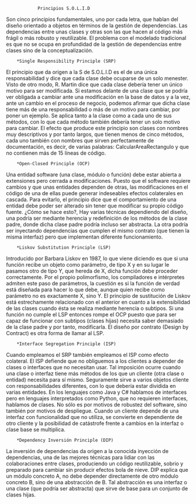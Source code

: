 				Principios S.O.L.I.D

Son cinco principios fundamentales, uno por cada letra, que hablan del diseño orientado a
objetos en términos de la gestión de dependencias. Las dependencias entre unas clases y 
otras son las que hacen al código más frágil o más robusto y reutilizable. El problema con 
el modelado tradicional es que no se ocupa en profundidad de la gestión de dependencias 
entre clases sino de la conceptualización.


		*Single Responsibility Principle (SRP)

El principio que da origen a la S de S.O.L.I.D es el de una única responsabilidad y dice 
que cada clase debe ocuparse de un solo menester. Visto de otro modo, R. Martin dice que 
cada clase debería tener un único motivo para ser modificada.
Si estamos delante de una clase que se podría ver obligada a cambiar ante una modificación 
en la base de datos y a la vez, ante un cambio en el proceso de negocio, podemos afirmar 
que dicha clase tiene más de una responsabilidad o más de un motivo para cambiar, por poner un ejemplo.
Se aplica tanto a la clase como a cada uno de sus métodos, con lo que cada método también 
debería tener un solo motivo para cambiar. El efecto que produce este principio son clases 
con nombres muy descriptivos y por tanto largos, que tienen menos de cinco métodos, cada 
uno también con nombres que sirven perfectamente de documentación, es decir, de varias 
palabras: CalcularAreaRectangulo y que no contienen más de 15 líneas de código.


		*Open-Closed Principle (OCP)

Una entidad software (una clase, módulo o función) debe estar abierta a extensiones pero 
cerrada a modificaciones. Puesto que el software requiere cambios y que unas entidades 
dependen de otras, las modificaciones en el código de una de ellas puede generar 
indeseables efectos colaterales en cascada.
Para evitarlo, el principio dice que el comportamiento de una entidad debe poder ser 
alterado sin tener que modificar su propio código fuente. ¿Cómo se hace esto?, Hay varias 
técnicas dependiendo del diseño, una podría ser mediante herencia y redefinición de los 
métodos de la clase padre, donde dicha clase padre podría incluso ser abstracta. La otra 
podría ser inyectando dependencias que cumplen el mismo contrato (que tienen la misma 
interfaz) pero que implementan diferente funcionamiento.


		*Liskov Substitution Principle (LSP)

Introducido por Barbara Liskov en 1987, lo que viene diciendo es que si una función recibe
un objeto como parámetro, de tipo X y en su lugar le pasamos otro de tipo Y, que hereda de 
X, dicha función debe proceder correctamente.
Por el propio polimorfismo, los compiladores e intérpretes admiten este paso de parámetros, la cuestión es si la función de verdad está diseñada para hacer lo que debe, aunque quien 
recibe como parámetro no es exactamente X, sino Y.
El principio de sustitución de Liskov está estrechamente relacionado con el anterior en 
cuanto a la extensibilidad de las clases cuando ésta se realiza mediante herencia o 
subtipos. Si una función no cumple el LSP entonces rompe el OCP puesto que para ser capaz 
de funcionar con subtipos (clases hijas) necesita saber demasiado de la clase padre y por 
tanto, modificarla. El diseño por contrato (Design by Contract) es otra forma de llamar al 
LSP.


		*Interface Segregation Principle (ISP)
	
Cuando empleamos el SRP también empleamos el ISP como efecto colateral. El ISP defiende 
que no obliguemos a los clientes a depender de clases o interfaces que no necesitan usar. 
Tal imposición ocurre cuando una clase o interfaz tiene más métodos de los que un cliente 
(otra clase o entidad) necesita para sí mismo. Seguramente sirve a varios objetos cliente 
con responsabilidades diferentes, con lo que debería estar dividida en varias entidades.
En los lenguajes como Java y C# hablamos de interfaces pero en lenguajes interpretados como Python, que no requieren interfaces, hablamos de clases. No sólo es por motivos de robustez del software, sino también por motivos de despliegue. Cuando un cliente depende de una 
interfaz con funcionalidad que no utiliza, se convierte en dependiente de otro cliente y la posibilidad de catástrofe frente a cambios en la interfaz o clase base se multiplica.


		*Dependency Inversión Principle (DIP)

La inversión de dependencias da origen a la conocida inyección de dependencias, una de las 
mejores técnicas para lidiar con las colaboraciones entre clases, produciendo un código 
reutilizable, sobrio y preparado para cambiar sin producir efectos bola de nieve.
DIP explica que un módulo concreto A, no debe depender directamente de otro módulo concreto B, sino de una abstracción de B. Tal abstracción es una interfaz o una clase (que podría ser abstracta) que sirve de base para un conjunto de clases hijas.
